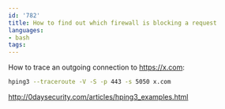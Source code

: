 ```yaml
---
id: '782'
title: How to find out which firewall is blocking a request
languages:
- bash
tags:
---
```

How to trace an outgoing connection to https://x.com:
```bash
hping3 --traceroute -V -S -p 443 -s 5050 x.com
```

http://0daysecurity.com/articles/hping3_examples.html
